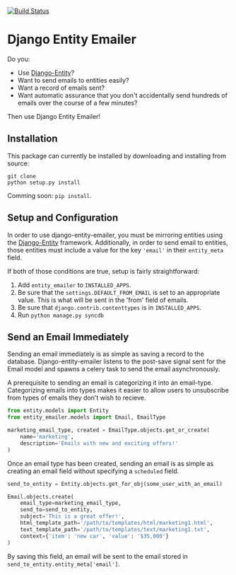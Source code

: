 [![Build Status](https://travis-ci.org/ambitioninc/django-entity-emailer.svg?branch=develop)](https://travis-ci.org/ambitioninc/django-entity-emailer)

Django Entity Emailer
==================================================

Do you:

- Use [Django-Entity](https://github.com/ambitioninc/django-entity)?
- Want to send emails to entities easily?
- Want a record of emails sent?
- Want automatic assurance that you don't accidentally send hundreds
  of emails over the course of a few minutes?

Then use Django Entity Emailer!


Installation
--------------------------------------------------

This package can currently be installed by downloading and installing
from source:

    git clone
    python setup.py install

Comming soon: `pip install`.


Setup and Configuration
--------------------------------------------------

In order to use django-entity-emailer, you must be mirroring entities
using the
[Django-Entity](https://github.com/ambitioninc/django-entity)
framework. Additionally, in order to send email to entities, those
entities must include a value for the key `'email'` in their
`entity_meta` field.

If both of those conditions are true, setup is fairly straightforward:

1. Add `entity_emailer` to `INSTALLED_APPS`.
2. Be sure that the `settings.DEFAULT_FROM_EMAIL` is set to an
   appropriate value. This is what will be sent in the 'from' field of
   emails.
4. Be sure that `django.contrib.contenttypes` is in `INSTALLED_APPS`.
5. Run `python manage.py syncdb`


Send an Email Immediately
--------------------------------------------------

Sending an email immediately is as simple as saving a record to the
database. Django-entity-emailer listens to the post-save signal sent
for the Email model and spawns a celery task to send the email
asynchronously.

A prerequisite to sending an email is categorizing it into an
email-type. Categorizing emails into types makes it easier to allow
users to unsubscribe from types of emails they don't wish to recieve.

``` python
from entity.models import Entity
from entity_emailer.models import Email, EmailType

marketing_email_type, created = EmailType.objects.get_or_create(
    name='marketing',
    description='Emails with new and exciting offers!'
)
```

Once an email type has been created, sending an email is as simple as
creating an email field without specifying a `scheduled` field.

```python
send_to_entity = Entity.objects.get_for_obj(some_user_with_an_email)

Email.objects.create(
    email_type=marketing_email_type,
    send_to=send_to_entity,
    subject='This is a great offer!',
    html_template_path='/path/to/templates/html/marketing1.html',
    text_template_path='/path/to/templates/text/marketing1.txt',
    context={'item': 'new car', 'value': '$35,000'}
)
```

By saving this field, an email will be sent to the email stored in
`send_to_entity.entity_meta['email']`.
